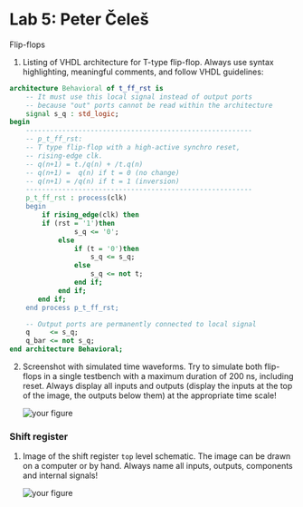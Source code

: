 # Lab 5: Peter Čeleš 

Flip-flops

1. Listing of VHDL architecture for T-type flip-flop. Always use syntax highlighting, meaningful comments, and follow VHDL guidelines:

```vhdl
architecture Behavioral of t_ff_rst is
    -- It must use this local signal instead of output ports
    -- because "out" ports cannot be read within the architecture
    signal s_q : std_logic;
begin
    --------------------------------------------------------
    -- p_t_ff_rst:
    -- T type flip-flop with a high-active synchro reset,
    -- rising-edge clk.
    -- q(n+1) = t./q(n) + /t.q(n)
    -- q(n+1) =  q(n) if t = 0 (no change)
    -- q(n+1) = /q(n) if t = 1 (inversion)
    --------------------------------------------------------
    p_t_ff_rst : process(clk)
    begin
        if rising_edge(clk) then
 	    if (rst = '1')then
                s_q <= '0';
            else
                if (t = '0')then
                    s_q <= s_q;
                else
                    s_q <= not t;        
                end if;               
            end if;
       end if;
    end process p_t_ff_rst;

    -- Output ports are permanently connected to local signal
    q     <= s_q;
    q_bar <= not s_q;
end architecture Behavioral;
```

2. Screenshot with simulated time waveforms. Try to simulate both flip-flops in a single testbench with a maximum duration of 200 ns, including reset. Always display all inputs and outputs (display the inputs at the top of the image, the outputs below them) at the appropriate time scale!

   ![your figure]()

### Shift register

1. Image of the shift register `top` level schematic. The image can be drawn on a computer or by hand. Always name all inputs, outputs, components and internal signals!

   ![your figure]()